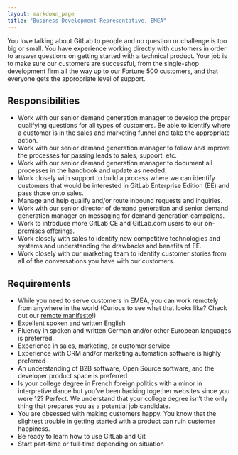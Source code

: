 ```yaml
---
layout: markdown_page
title: "Business Development Representative, EMEA"
---
```


You love talking about GitLab to people and no question or challenge is too big or small. You have experience working directly with customers in order to answer questions on getting started with a technical product. Your job is to make sure our customers are successful, from the single-shop development firm all the way up to our Fortune 500 customers, and that everyone gets the appropriate level of support.

## Responsibilities

* Work with our senior demand generation manager to develop the proper qualifying questions for all types of customers. Be able to identify where a customer is in the sales and marketing funnel and take the appropriate action.
* Work with our senior demand generation manager to follow and improve the processes for passing leads to sales, support, etc.
* Work with our senior demand generation manager to document all processes in the handbook and update as needed.
* Work closely with support to build a process where we can identify customers that would be interested in GitLab Enterprise Edition (EE) and pass those onto sales.
* Manage and help qualify and/or route inbound requests and inquiries.
* Work with our senior director of demand generation and senior demand generation manager on messaging for demand generation campaigns.
* Work to introduce more GitLab CE and GitLab.com users to our on-premises offerings.
* Work closely with sales to identify new competitive technologies and systems and understanding the drawbacks and benefits of EE.
* Work closely with our marketing team to identify customer stories from all of the conversations you have with our customers.

## Requirements

* While you need to serve customers in EMEA, you can work remotely from anywhere in the world (Curious to see what that looks like? Check out our <a href="https://about.gitlab.com/2015/04/08/the-remote-manifesto/" target="_blank">remote manifesto</a>!)
* Excellent spoken and written English
* Fluency in spoken and written German and/or other European languages is preferred.
* Experience in sales, marketing, or customer service
* Experience with CRM and/or marketing automation software is highly preferred
* An understanding of B2B software, Open Source software, and the developer product space is preferred
* Is your college degree in French foreign politics with a minor in interpretive dance but you’ve been hacking together websites since you were 12? Perfect. We understand that your college degree isn’t the only thing that prepares you as a potential job candidate.
* You are obsessed with making customers happy. You know that the slightest trouble in getting started with a product can ruin customer happiness.
* Be ready to learn how to use GitLab and Git
* Start part-time or full-time depending on situation
